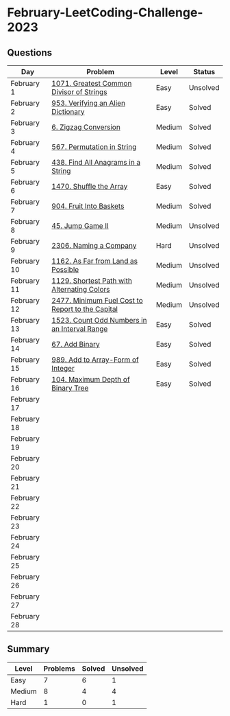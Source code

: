 # February-LeetCoding-Challenge-2023

## Questions
| Day | Problem | Level | Status |
| --- | --- | --- | --- |
| February 1 | [1071. Greatest Common Divisor of Strings](https://leetcode.com/problems/greatest-common-divisor-of-strings/) | Easy | Unsolved |
| February 2 | [953. Verifying an Alien Dictionary](https://leetcode.com/problems/verifying-an-alien-dictionary/) | Easy | Solved |
| February 3 | [6. Zigzag Conversion](https://leetcode.com/problems/zigzag-conversion/) | Medium | Solved |
| February 4 | [567. Permutation in String](https://leetcode.com/problems/permutation-in-string/) | Medium | Solved |
| February 5 | [438. Find All Anagrams in a String](https://leetcode.com/problems/find-all-anagrams-in-a-string/) | Medium | Solved |
| February 6 | [1470. Shuffle the Array](https://leetcode.com/problems/shuffle-the-array/) | Easy | Solved |
| February 7 | [904. Fruit Into Baskets](https://leetcode.com/problems/fruit-into-baskets/) | Medium | Solved |
| February 8 | [45. Jump Game II](https://leetcode.com/problems/jump-game-ii/) | Medium | Unsolved |
| February 9 | [2306. Naming a Company](https://leetcode.com/problems/naming-a-company/) | Hard | Unsolved |
| February 10 | [1162. As Far from Land as Possible](https://leetcode.com/problems/as-far-from-land-as-possible/) | Medium | Unsolved |
| February 11 | [1129. Shortest Path with Alternating Colors](https://leetcode.com/problems/shortest-path-with-alternating-colors/) | Medium | Unsolved |
| February 12 | [2477. Minimum Fuel Cost to Report to the Capital](https://leetcode.com/problems/minimum-fuel-cost-to-report-to-the-capital/) | Medium | Unsolved |
| February 13 | [1523. Count Odd Numbers in an Interval Range](https://leetcode.com/problems/count-odd-numbers-in-an-interval-range/) | Easy | Solved |
| February 14 | [67. Add Binary](https://leetcode.com/problems/add-binary/) | Easy | Solved |
| February 15 | [989. Add to Array-Form of Integer](https://leetcode.com/problems/add-to-array-form-of-integer/) | Easy | Solved |
| February 16 | [104. Maximum Depth of Binary Tree](https://leetcode.com/problems/maximum-depth-of-binary-tree/) | Easy | Solved |
| February 17 | []() |  |  |
| February 18 | []() |  |  |
| February 19 | []() |  |  |
| February 20 | []() |  |  |
| February 21 | []() |  |  |
| February 22 | []() |  |  |
| February 23 | []() |  |  |
| February 24 | []() |  |  |
| February 25 | []() |  |  |
| February 26 | []() |  |  |
| February 27 | []() |  |  |
| February 28 | []() |  |  |

## Summary
| Level  | Problems | Solved | Unsolved |
| ---    | --- | --- | --- |
| Easy   | 7 | 6 | 1 |
| Medium | 8 | 4 | 4 |
| Hard   | 1 | 0 | 1 |
